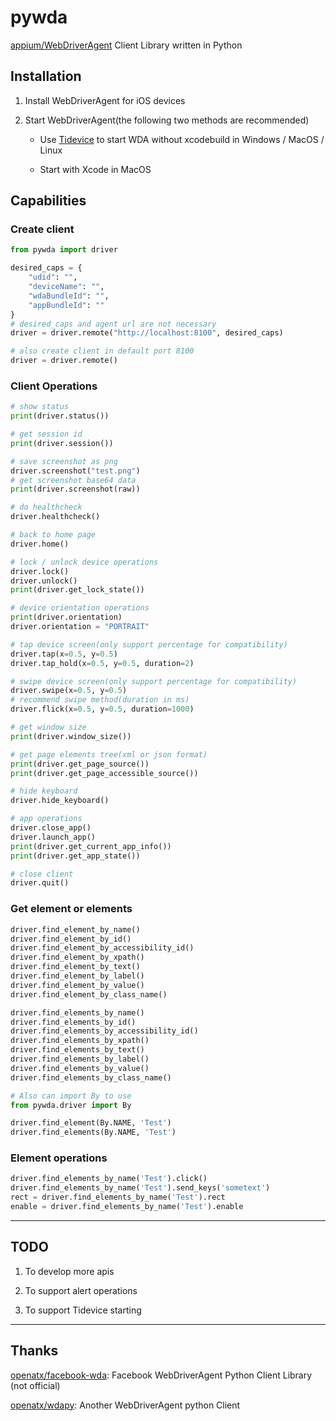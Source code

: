 # pywda
[appium/WebDriverAgent](https://github.com/appium/WebDriverAgent) Client Library written in Python

## Installation

1. Install WebDriverAgent for iOS devices
   
2. Start WebDriverAgent(the following two methods are recommended)
   
   - Use [Tidevice](https://github.com/alibaba/tidevice) to start WDA without xcodebuild in Windows / MacOS / Linux
   
   - Start with Xcode in MacOS

## Capabilities

### Create client
```py
from pywda import driver

desired_caps = {
    "udid": "",
    "deviceName": "",
    "wdaBundleId": "",
    "appBundleId": ""
}
# desired_caps and agent url are not necessary
driver = driver.remote("http://localhost:8100", desired_caps)

# also create client in default port 8100
driver = driver.remote()
```

### Client Operations
```py
# show status
print(driver.status())

# get session id
print(driver.session())

# save screenshot as png
driver.screenshot("test.png")
# get screenshot base64 data
print(driver.screenshot(raw))

# do healthcheck
driver.healthcheck()

# back to home page
driver.home()

# lock / unlock device operations
driver.lock()
driver.unlock()
print(driver.get_lock_state())

# device orientation operations
print(driver.orientation)
driver.orientation = "PORTRAIT"

# tap device screen(only support percentage for compatibility)
driver.tap(x=0.5, y=0.5)
driver.tap_hold(x=0.5, y=0.5, duration=2)

# swipe device screen(only support percentage for compatibility)
driver.swipe(x=0.5, y=0.5)
# recommend swipe method(duration in ms)
driver.flick(x=0.5, y=0.5, duration=1000)

# get window size
print(driver.window_size())

# get page elements tree(xml or json format)
print(driver.get_page_source())
print(driver.get_page_accessible_source())

# hide keyboard
driver.hide_keyboard()

# app operations
driver.close_app()
driver.launch_app()
print(driver.get_current_app_info())
print(driver.get_app_state())

# close client
driver.quit()
```

### Get element or elements
```python
driver.find_element_by_name()
driver.find_element_by_id()
driver.find_element_by_accessibility_id()
driver.find_element_by_xpath()
driver.find_element_by_text()
driver.find_element_by_label()
driver.find_element_by_value()
driver.find_element_by_class_name()

driver.find_elements_by_name()
driver.find_elements_by_id()
driver.find_elements_by_accessibility_id()
driver.find_elements_by_xpath()
driver.find_elements_by_text()
driver.find_elements_by_label()
driver.find_elements_by_value()
driver.find_elements_by_class_name()

# Also can import By to use
from pywda.driver import By

driver.find_element(By.NAME, 'Test')
driver.find_elements(By.NAME, 'Test')
```

### Element operations
```python
driver.find_elements_by_name('Test').click()
driver.find_elements_by_name('Test').send_keys('sometext')
rect = driver.find_elements_by_name('Test').rect
enable = driver.find_elements_by_name('Test').enable
```
---
## TODO

1. To develop more apis

2. To support alert operations

3. To support Tidevice starting

---
## Thanks
[openatx/facebook-wda](https://github.com/openatx/facebook-wda): Facebook WebDriverAgent Python Client Library (not official)

[openatx/wdapy](https://github.com/openatx/wdapy): Another WebDriverAgent python Client
